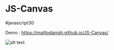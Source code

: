 # JS-Canvas



#javascript30



Demo : <https://mailtodanish.github.io/JS-Canvas/>

![alt text](/static/img.gif)
